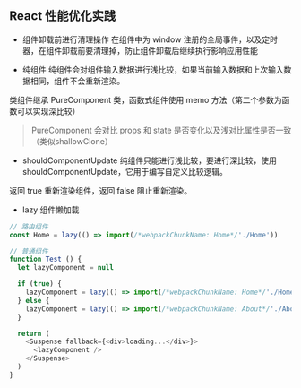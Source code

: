 ## React 性能优化实践

* 组件卸载前进行清理操作
在组件中为 window 注册的全局事件，以及定时器，在组件卸载前要清理掉，防止组件卸载后继续执行影响应用性能

* 纯组件
纯组件会对组件输入数据进行浅比较，如果当前输入数据和上次输入数据相同，组件不会重新渲染。

类组件继承 PureComponent 类，函数式组件使用 memo 方法（第二个参数为函数可以实现深比较）
> PureComponent 会对比 props 和 state 是否变化以及浅对比属性是否一致（类似shallowClone）

* shouldComponentUpdate
纯组件只能进行浅比较，要进行深比较，使用 shouldComponentUpdate，它用于编写自定义比较逻辑。

返回 true 重新渲染组件，返回 false 阻止重新渲染。

* lazy
组件懒加载
```js
// 路由组件
const Home = lazy(() => import(/*webpackChunkName: Home*/'./Home'))

// 普通组件
function Test () {
  let lazyComponent = null

  if (true) {
    lazyComponent = lazy(() => import(/*webpackChunkName: Home*/'./Home'))
  } else {
    lazyComponent = lazy(() => import(/*webpackChunkName: About*/'./About'))
  }

  return (
    <Suspense fallback={<div>loading...</div>}>
      <lazyComponent />
    </Suspense>
  )
}
```